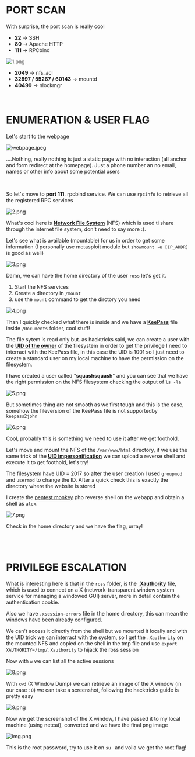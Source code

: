 # PORT SCAN
With surprise, the port scan is really cool

* **22** &#8594; SSH
* **80** &#8594; Apache HTTP
* **111** &#8594; RPCbind

![1.png](img/1.png)

* **2049** &#8594; nfs_acl
* **32897 / 55267 / 60143** &#8594; mountd
* **40499** &#8594; nlockmgr

<br>

# ENUMERATION & USER FLAG
Let's start to the webpage

![webpage.jpeg](img/webpage.jpeg)

....Nothing, really nothing is just a static page with no interaction (all anchor and form redirect at the homepage). Just a phone number an no email, names or other info about some potential users


<br>

So let's move to **port 111**. rpcbind service. We can use `rpcinfo` to retrieve all the registered RPC services

![2.png](img/2.png)

What's cool here is **<u>Network File System</u>** (NFS) which is used ti share through the internet file system, don't need to say more :).

Let's see what is available (mountable) for us in order to get some information (I personally use metasploit module but `showmount -e [IP_ADDR]` is good as well)

![3.png](img/3.png)

Damn, we can have the home directory of the user `ross` let's get it.

1) Start the NFS services
2) Create a directory in `/mount`
3) use the `mount` command to get the dirctory you need

![4.png](img/4.png)

Than I quickly checked what there is inside and we have a **<u>KeePass</u>** file inside `/Documents` folder, cool stuff!

The file sytem is read only but. as hacktricks said, we can create a user with the **<u>UID of the owner</u>** of the filesystem in order to get the privilege I need to interract with the KeePass file, in this case the UID is 1001 so I just need to create a standard user on my local machine to have the permission on the filesystem.

I have created a user called "**squashsquash**" and you can see that we have the right permission on the NFS filesystem checking the output of `ls -la`

![5.png](img/5.png)

But sometimes thing are not smooth as we first tough and this is the case, somehow the fileversion of the KeePass file is not supportedby `keepass2john`

![6.png](img/6.png)

Cool, probably this is something we need to use it after we get foothold.

Let's move and mount the NFS of the `/var/www/html` directory, if we use the same trick of the **<u>UID impersonification</u>** we can upload a reverse shell and execute it to get foothold, let's try!

The filesystem have UID = 2017 so after the user creation I used `groupmod` and `usermod` to change the ID. After a quick check this is exactly the directory where the website is stored

I create the [pentest monkey](https://github.com/pentestmonkey/php-reverse-shell/blob/master/php-reverse-shell.php) php reverse shell on the webapp and obtain a shell as `alex`.

![7.png](img/7.png)

Check in the home directory and we have the flag, urray!

<br><br>

# PRIVILEGE ESCALATION

What is interesting here is that in the `ross` folder, is the **<u>.Xauthority</u>** file, which is used to connect on a X (network-transparent window system service for managing a windowed GUI) server, more in detail contain the authentication cookie.

Also we have `.xsession-errors` file in the home directory, this can mean the windows have been already configured.

We can't access it directly from the shell but we mounted it locally and with the UID trick we can interract with the system, so I get the `.Xauthority` on the mounted NFS and copied on the shell in the tmp file and use `export XAUTHORITY=/tmp/.Xauthority` to hijack the ross session

Now with `w` we can list all the active sessions

![8.png](img/8.png)

With `xwd` (X Window Dump) we can retrieve an image of the X window (in our case `:0`) we can take a screenshot, following the hacktricks guide is pretty easy 

![9.png](img/9.png)

Now we get the screenshot of the X window, I have passed it to my local machine (using netcat), converted and we have the final png image

![img.png](img/img.png)

This is the root password, try to use it on `su ` and voila we get the root flag!

